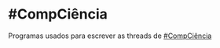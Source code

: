 # \#CompCiência

Programas usados para escrever as threads de [#CompCiência](https://twitter.com/search?q=%23CompCiência)
